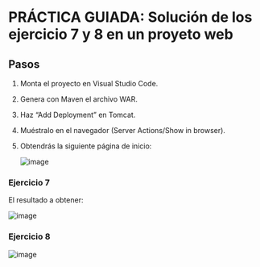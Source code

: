 # PRÁCTICA GUIADA: Solución de los ejercicio 7 y 8 en un proyeto web

## Pasos 
1. Monta el proyecto en Visual Studio Code.
2. Genera con Maven el archivo WAR.
3. Haz “Add Deployment” en Tomcat.
4. Muéstralo en el navegador (Server Actions/Show in browser).
5. Obtendrás la siguiente página de inicio:

   ![image](https://github.com/profeMelola/Programacion-07-2023-24/assets/91023374/3e8658c1-e57a-4b4b-a1e2-256e281ddd6d)


### Ejercicio 7

El resultado a obtener:

![image](https://github.com/profeMelola/Programacion-07-2023-24/assets/91023374/acc31847-4d08-4ae9-adee-7c45c35d1734)

### Ejercicio 8

![image](https://github.com/profeMelola/Programacion-07-2023-24/assets/91023374/1c3fa392-ec54-47bd-accc-cc70791cfc36)




